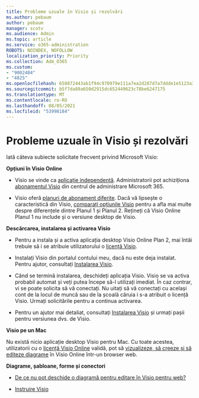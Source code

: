 ```yaml
---
title: Probleme uzuale în Visio și rezolvări
ms.author: pebaum
author: pebaum
manager: scotv
ms.audience: Admin
ms.topic: article
ms.service: o365-administration
ROBOTS: NOINDEX, NOFOLLOW
localization_priority: Priority
ms.collection: Adm_O365
ms.custom:
- "9002484"
- "4825"
ms.openlocfilehash: 650872443ab1f94c970979e111a7ea2d287d7a7ddde1e5123a385edb48a0bb32
ms.sourcegitcommit: b5f7da89a650d2915dc652449623c78be6247175
ms.translationtype: MT
ms.contentlocale: ro-RO
ms.lasthandoff: 08/05/2021
ms.locfileid: "53998184"
---
```

# <a name="visio-common-issues-and-resolutions"></a>Probleme uzuale în Visio și rezolvări

Iată câteva subiecte solicitate frecvent privind Microsoft Visio:

**Opțiuni în Visio Online**

- Visio se vinde ca [aplicație independentă](https://products.office.com/visio/flowchart-software). Administratorii pot achiziționa [abonamentul Visio](https://docs.microsoft.com/alchemyinsights/purchase-visio-subscription) din centrul de administrare Microsoft 365.

- Visio oferă [planuri de abonament diferite](https://products.office.com/visio/microsoft-visio-plans-and-pricing-compare-visio-options). Dacă vă lipsește o caracteristică din Visio, [comparați opțiunile Visio](https://products.office.com/visio/microsoft-visio-plans-and-pricing-compare-visio-options) pentru a afla mai multe despre diferențele dintre Planul 1 și Planul 2.  Rețineți că Visio Online Planul 1 nu include și o versiune desktop de Visio.

**Descărcarea, instalarea și activarea Visio**

- Pentru a instala și a activa aplicația desktop Visio Online Plan 2, mai întâi trebuie să i se atribuie utilizatorului o [licență Visio](https://docs.microsoft.com/microsoft-365/admin/add-users/add-users).

- Instalați Visio din portalul contului meu, dacă nu este deja instalat. Pentru ajutor, consultați [Instalarea Visio](https://support.office.com/article/f98f21e3-aa02-4827-9167-ddab5b025710).

- Când se termină instalarea, deschideți aplicația Visio. Visio se va activa probabil automat și veți putea începe să-l utilizați imediat. În caz contrar, vi se poate solicita să vă conectați. Nu uitați să vă conectați cu același cont de la locul de muncă sau de la școală căruia i s-a atribuit o licență Visio. Urmați solicitările pentru a continua activarea.

- Pentru un ajutor mai detaliat, consultați [Instalarea Visio](https://support.office.com/article/f98f21e3-aa02-4827-9167-ddab5b025710) și urmați pașii pentru versiunea dvs. de Visio.

**Visio pe un Mac**

Nu există nicio aplicație desktop Visio pentru Mac. Cu toate acestea, utilizatorii cu o [licență Visio Online](https://docs.microsoft.com/microsoft-365/admin/add-users/add-users) validă, pot să [vizualizeze, să creeze și să editeze diagrame](https://support.office.com/article/06f04845-91b8-4e8f-881f-a43c970735fc) în Visio Online într-un browser web.

**Diagrame, șabloane, forme și conectori**

- [De ce nu pot deschide o diagramă pentru editare în Visio pentru web?](https://support.microsoft.com/office/ea4a23d3-21d3-4878-945e-cf1be4140357)

- [Instruire Visio](https://support.office.com/article/visio-training-e058bcfa-1d90-4653-afc6-e84d54cf94a6)
